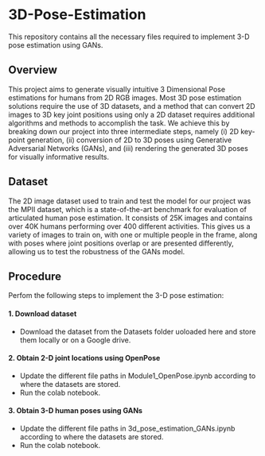# 3D-Pose-Estimation
This repository contains all the necessary files required to implement  3-D pose estimation using GANs.

## Overview
This project aims to generate visually intuitive 3 Dimensional Pose estimations for humans from 2D RGB images. Most 3D pose estimation solutions require the use of 3D datasets, and a method that can convert 2D images to 3D key joint positions using only a 2D dataset requires additional algorithms and methods to accomplish the task. We achieve this by breaking down our project into three intermediate steps, namely (i) 2D key-point generation, (ii) conversion of 2D to 3D poses using Generative Adversarial Networks (GANs), and (iii) rendering the generated 3D poses for visually informative results. 

## Dataset
The 2D image dataset used to train and test the model for our project was the MPII dataset, which is a state-of-the-art benchmark for evaluation of articulated human pose estimation. It consists of 25K images and contains over 40K humans performing over 400 different activities. This gives us a variety of images to train on, with one or multiple people in the frame, along with poses where joint positions overlap or are presented differently, allowing us to test the robustness of the GANs model.

## Procedure
Perfom the following steps to implement the 3-D pose estimation:
#### 1. Download dataset
- Download the dataset from the Datasets folder uoloaded here and store them locally or on a Google drive.
#### 2. Obtain 2-D joint locations using OpenPose
- Update the different file paths in Module1_OpenPose.ipynb according to where the datasets are stored.
- Run the colab notebook.
#### 3. Obtain 3-D human poses using GANs
- Update the different file paths in 3d_pose_estimation_GANs.ipynb according to where the datasets are stored.
- Run the colab notebook.

<!-- ## Results
<p align="center">
    <img src="../.github/media/shake.gif" width="720">
</p> -->
